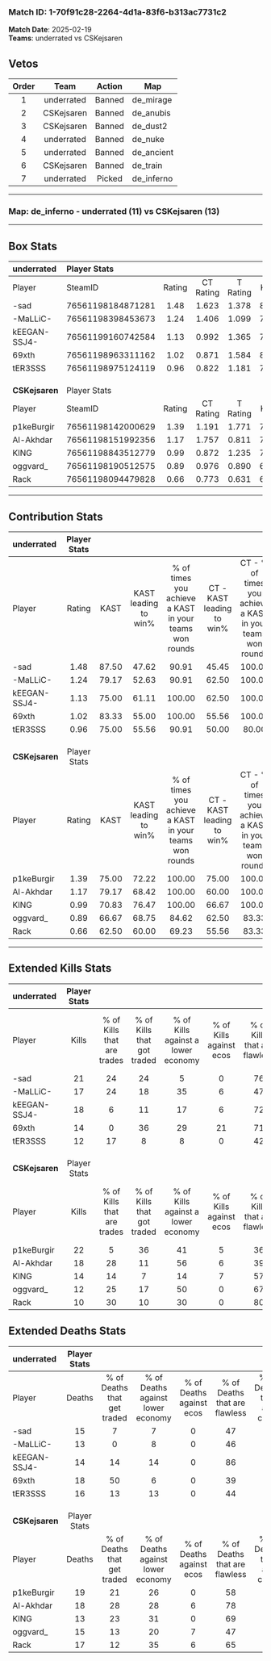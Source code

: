 ### Match ID: 1-70f91c28-2264-4d1a-83f6-b313ac7731c2  
**Match Date**: 2025-02-19  
**Teams**: underrated vs CSKejsaren  

## Vetos  

| Order | Team | Action | Map |
| :---: | :--: | :----: | --- |
| 1 | underrated | Banned | de_mirage |
| 2 | CSKejsaren | Banned | de_anubis |
| 3 | CSKejsaren | Banned | de_dust2 |
| 4 | underrated | Banned | de_nuke |
| 5 | underrated | Banned | de_ancient |
| 6 | CSKejsaren | Banned | de_train |
| 7 | underrated | Picked | de_inferno |

---  

### **Map**: de_inferno - underrated (11) vs CSKejsaren (13)  
---  

## Box Stats  

| **underrated** | Player Stats      |        |           |          |       |       |       |         |        |      |     |
| :- | :- | :-: | :-: | :-: | :-: | :-: | :-: | :-: | :-: | :-: | :-: |
| Player         | SteamID           | Rating | CT Rating | T Rating | KAST  |  ADR  | Kills | Assists | Deaths | K/D  | HS% |
| -sad           | 76561198184871281 |  1.48  |   1.623   |  1.378   | 87.50 | 99.8  |  21   |    8    |   15   | 1.40 | 42  |
| -MaLLiC-       | 76561198398453673 |  1.24  |   1.406   |  1.099   | 79.17 | 77.0  |  17   |    7    |   13   | 1.31 | 41  |
| kEEGAN-SSJ4-   | 76561199160742584 |  1.13  |   0.992   |  1.365   | 75.00 | 57.1  |  18   |    1    |   14   | 1.29 | 44  |
| 69xth          | 76561198963311162 |  1.02  |   0.871   |  1.584   | 83.33 | 65.7  |  14   |    9    |   18   | 0.78 | 28  |
| tER3SSS        | 76561198975124119 |  0.96  |   0.822   |  1.181   | 75.00 | 71.2  |  12   |   10    |   16   | 0.75 | 83  |
|                |                   |        |           |          |       |       |       |         |        |      |     |
|                |                   |        |           |          |       |       |       |         |        |      |     |
|                |                   |        |           |          |       |       |       |         |        |      |     |
| **CSKejsaren** | Player Stats      |        |           |          |       |       |       |         |        |      |     |
| Player         | SteamID           | Rating | CT Rating | T Rating | KAST  |  ADR  | Kills | Assists | Deaths | K/D  | HS% |
| p1keBurgir     | 76561198142000629 |  1.39  |   1.191   |  1.771   | 75.00 | 114.8 |  22   |   11    |   19   | 1.16 | 59  |
| Al-Akhdar      | 76561198151992356 |  1.17  |   1.757   |  0.811   | 79.17 | 82.0  |  18   |    5    |   18   | 1.00 | 33  |
| KlNG           | 76561198843512779 |  0.99  |   0.872   |  1.235   | 70.83 | 57.3  |  14   |    2    |   13   | 1.08 | 57  |
| oggvard_       | 76561198190512575 |  0.89  |   0.976   |  0.890   | 66.67 | 68.9  |  12   |    5    |   15   | 0.80 | 50  |
| Rack           | 76561198094479828 |  0.66  |   0.773   |  0.631   | 62.50 | 43.9  |  10   |    4    |   17   | 0.59 | 50  |
---  

## Contribution Stats  

| **underrated** | Player Stats |       |                      |                                                        |                           |                                                             |                          |                                                            |
| :- | :-: | :-: | :-: | :-: | :-: | :-: | :-: | :-: |
| Player         |    Rating    | KAST  | KAST leading to win% | % of times you achieve a KAST in your teams won rounds | CT - KAST leading to win% | CT - % of times you achieve a KAST in your teams won rounds | T - KAST leading to win% | T - % of times you achieve a KAST in your teams won rounds |
| -sad           |     1.48     | 87.50 |        47.62         |                         90.91                          |           45.45           |                           100.00                            |          50.00           |                           83.33                            |
| -MaLLiC-       |     1.24     | 79.17 |        52.63         |                         90.91                          |           62.50           |                           100.00                            |          45.45           |                           83.33                            |
| kEEGAN-SSJ4-   |     1.13     | 75.00 |        61.11         |                         100.00                         |           62.50           |                           100.00                            |          60.00           |                           100.00                           |
| 69xth          |     1.02     | 83.33 |        55.00         |                         100.00                         |           55.56           |                           100.00                            |          54.55           |                           100.00                           |
| tER3SSS        |     0.96     | 75.00 |        55.56         |                         90.91                          |           50.00           |                            80.00                            |          60.00           |                           100.00                           |
|                |              |       |                      |                                                        |                           |                                                             |                          |                                                            |
|                |              |       |                      |                                                        |                           |                                                             |                          |                                                            |
|                |              |       |                      |                                                        |                           |                                                             |                          |                                                            |
| **CSKejsaren** | Player Stats |       |                      |                                                        |                           |                                                             |                          |                                                            |
| Player         |    Rating    | KAST  | KAST leading to win% | % of times you achieve a KAST in your teams won rounds | CT - KAST leading to win% | CT - % of times you achieve a KAST in your teams won rounds | T - KAST leading to win% | T - % of times you achieve a KAST in your teams won rounds |
| p1keBurgir     |     1.39     | 75.00 |        72.22         |                         100.00                         |           75.00           |                           100.00                            |          70.00           |                           100.00                           |
| Al-Akhdar      |     1.17     | 79.17 |        68.42         |                         100.00                         |           60.00           |                           100.00                            |          77.78           |                           100.00                           |
| KlNG           |     0.99     | 70.83 |        76.47         |                         100.00                         |           66.67           |                           100.00                            |          87.50           |                           100.00                           |
| oggvard_       |     0.89     | 66.67 |        68.75         |                         84.62                          |           62.50           |                            83.33                            |          75.00           |                           85.71                            |
| Rack           |     0.66     | 62.50 |        60.00         |                         69.23                          |           55.56           |                            83.33                            |          66.67           |                           57.14                            |
---  

## Extended Kills Stats  

| **underrated** | Player Stats |                            |                            |                                    |                         |                              |                                 |                                       |                    |           |
| :- | :-: | :-: | :-: | :-: | :-: | :-: | :-: | :-: | :-: | :-: |
| Player         |    Kills     | % of Kills that are trades | % of Kills that got traded | % of Kills against a lower economy | % of Kills against ecos | % of Kills that are flawless | % of Kills that are close duels | % of Kills that are assisted by flash | Pistol Round Kills | AWP Kills |
| -sad           |      21      |             24             |             24             |                 5                  |            0            |              76              |                0                |                   5                   |         2          |     0     |
| -MaLLiC-       |      17      |             24             |             18             |                 35                 |            6            |              47              |                0                |                   6                   |         0          |     0     |
| kEEGAN-SSJ4-   |      18      |             6              |             11             |                 17                 |            6            |              72              |                6                |                   0                   |         2          |     6     |
| 69xth          |      14      |             0              |             36             |                 29                 |           21            |              71              |                0                |                   7                   |         0          |     0     |
| tER3SSS        |      12      |             17             |             8              |                 8                  |            0            |              42              |                0                |                   8                   |         0          |     0     |
|                |              |                            |                            |                                    |                         |                              |                                 |                                       |                    |           |
|                |              |                            |                            |                                    |                         |                              |                                 |                                       |                    |           |
|                |              |                            |                            |                                    |                         |                              |                                 |                                       |                    |           |
| **CSKejsaren** | Player Stats |                            |                            |                                    |                         |                              |                                 |                                       |                    |           |
| Player         |    Kills     | % of Kills that are trades | % of Kills that got traded | % of Kills against a lower economy | % of Kills against ecos | % of Kills that are flawless | % of Kills that are close duels | % of Kills that are assisted by flash | Pistol Round Kills | AWP Kills |
| p1keBurgir     |      22      |             5              |             36             |                 41                 |            5            |              36              |                0                |                   5                   |         3          |     0     |
| Al-Akhdar      |      18      |             28             |             11             |                 56                 |            6            |              39              |               11                |                  11                   |         1          |     0     |
| KlNG           |      14      |             14             |             7              |                 14                 |            7            |              57              |                0                |                   0                   |         6          |     1     |
| oggvard_       |      12      |             25             |             17             |                 50                 |            0            |              67              |               17                |                   0                   |         0          |     0     |
| Rack           |      10      |             30             |             10             |                 30                 |            0            |              80              |                0                |                  10                   |         0          |     0     |
## Extended Deaths Stats  

| **underrated** | Player Stats |                             |                                   |                          |                               |                            |                           |               |
| :- | :-: | :-: | :-: | :-: | :-: | :-: | :-: | :-: |
| Player         |    Deaths    | % of Deaths that get traded | % of Deaths against lower economy | % of Deaths against ecos | % of Deaths that are flawless | % of Deaths that are close | % of Deaths while blinded | Deaths to AWP |
| -sad           |      15      |              7              |                 7                 |            0             |              47               |             0              |             7             |       0       |
| -MaLLiC-       |      13      |              0              |                 8                 |            0             |              46               |             8              |             0             |       0       |
| kEEGAN-SSJ4-   |      14      |             14              |                14                 |            0             |              86               |             0              |             7             |       1       |
| 69xth          |      18      |             50              |                 6                 |            0             |              39               |             6              |            11             |       0       |
| tER3SSS        |      16      |             13              |                13                 |            0             |              44               |             13             |             0             |       0       |
|                |              |                             |                                   |                          |                               |                            |                           |               |
|                |              |                             |                                   |                          |                               |                            |                           |               |
|                |              |                             |                                   |                          |                               |                            |                           |               |
| **CSKejsaren** | Player Stats |                             |                                   |                          |                               |                            |                           |               |
| Player         |    Deaths    | % of Deaths that get traded | % of Deaths against lower economy | % of Deaths against ecos | % of Deaths that are flawless | % of Deaths that are close | % of Deaths while blinded | Deaths to AWP |
| p1keBurgir     |      19      |             21              |                26                 |            0             |              58               |             0              |            11             |       1       |
| Al-Akhdar      |      18      |             28              |                28                 |            6             |              78               |             0              |             0             |       1       |
| KlNG           |      13      |             23              |                31                 |            0             |              69               |             8              |             8             |       0       |
| oggvard_       |      15      |             13              |                20                 |            7             |              47               |             0              |             7             |       1       |
| Rack           |      17      |             12              |                35                 |            6             |              65               |             0              |             0             |       3       |
